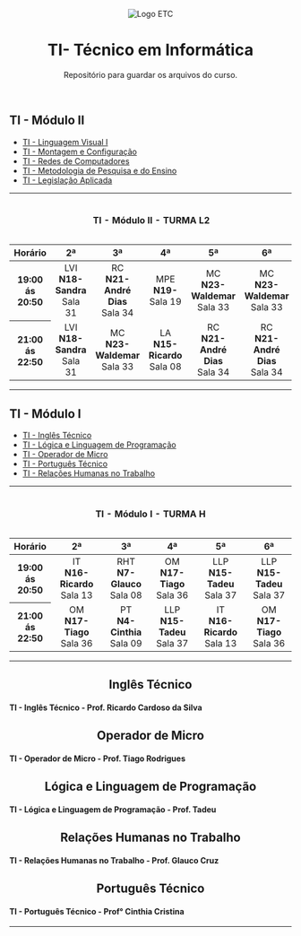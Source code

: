
<p align="center">
  <img id="home" src="https://assets-juca.netlify.app/etc-logo.png" alt="Logo ETC">
</p>

<h1 align="center">TI- Técnico em Informática</h1>

<p align="center">
Repositório para guardar os arquivos do curso.
</p>

<br>

## TI - Módulo II

* [TI - Linguagem Visual I](/lv1/)
* [TI - Montagem e Configuração](/mc/)
* [TI - Redes de Computadores](/rc/)
* [TI - Metodologia de Pesquisa e do Ensino](/mpe/)
* [TI - Legislação Aplicada](/la/)

<hr>

<table align="center">
  <caption><h4 align="center">TI - Módulo II - TURMA L2</h4></caption>
  <thead>
    <tr>
      <th>Horário</th>
      <th>2ª</th>
      <th>3ª</th>
      <th>4ª</th>
      <th>5ª</th>
      <th>6ª</th>
    </tr>
  </thead>
  <tbody>
    <tr>
      <th scope="row">19:00 <br>ás<br>20:50</th>
        <td align="center">LVI<br><b>N18- Sandra</b><br>Sala 31</td>
        <td align="center">RC<br><b>N21- André Dias</b><br>Sala 34</td>
        <td align="center">MPE<br><b>N19- </b><br>Sala 19</td>
        <td align="center">MC<br><b>N23- Waldemar</b><br>Sala 33</td>
        <td align="center">MC<br><b>N23- Waldemar</b><br>Sala 33</td>
    </tr>
    <tr>
       <th scope="row">21:00 <br>ás<br>22:50</th>
        <td align="center">LVI<br><b>N18- Sandra</b><br>Sala 31</td>
        <td align="center">MC<br><b>N23- Waldemar</b><br>Sala 33</td>
        <td align="center">LA<br><b>N15- Ricardo</b><br>Sala 08</td>
        <td align="center">RC<br><b>N21- André Dias</b><br>Sala 34</td>
        <td align="center">RC<br><b>N21- André Dias</b><br>Sala 34</td>
    </tr>
  </tbody>
</table>
<hr>

## TI - Módulo I

* [TI - Inglês Técnico](/it/)
* [TI - Lógica e Linguagem de Programação](/llp/)
* [TI - Operador de Micro](/om/)
* [TI - Português Técnico](/pt/)
* [TI - Relações Humanas no Trabalho](/rht/)

<hr>

<table align="center">
  <caption><h4 align="center">TI - Módulo I - TURMA H</h4></caption>
  <thead>
    <tr>
      <th>Horário</th>
      <th>2ª</th>
      <th>3ª</th>
      <th>4ª</th>
      <th>5ª</th>
      <th>6ª</th>
    </tr>
  </thead>
  <tbody>
    <tr>
      <th scope="row">19:00 <br>ás<br>20:50</th>
        <td align="center">IT<br><b>N16- Ricardo</b><br>Sala 13</td>
        <td align="center">RHT<br><b>N7- Glauco</b><br>Sala 08</td>
        <td align="center">OM<br><b>N17- Tiago</b><br>Sala 36</td>
        <td align="center">LLP<br><b>N15- Tadeu</b><br>Sala 37</td>
        <td align="center">LLP<br><b>N15- Tadeu</b><br>Sala 37</td>
    </tr>
    <tr>
       <th scope="row">21:00 <br>ás<br>22:50</th>
        <td align="center">OM<br><b>N17- Tiago</b><br>Sala 36</td>
        <td align="center">PT<br><b>N4- Cinthia</b><br>Sala 09</td>
        <td align="center">LLP<br><b>N15- Tadeu</b><br>Sala 37</td>
        <td align="center">IT<br><b>N16- Ricardo</b><br>Sala 13</td>
        <td align="center">OM<br><b>N17- Tiago</b><br>Sala 36</td>
    </tr>
  </tbody>
</table>
<hr>
<h2 align="center">Inglês Técnico</h2>
<h4>TI - Inglês Técnico - Prof. Ricardo Cardoso da Silva</h4>
<h2 align="center">Operador de Micro</h2>
<h4>TI - Operador de Micro - Prof. Tiago Rodrigues</h4>
<h2 align="center">Lógica e Linguagem de Programação</h2>
<h4>TI - Lógica e Linguagem de Programação - Prof. Tadeu</h4>
<h2 align="center">Relações Humanas no Trabalho</h2>
<h4>TI - Relações Humanas no Trabalho - Prof. Glauco Cruz</h4>
<h2 align="center">Português Técnico</h2>
<h4>TI - Português Técnico - Prof° Cinthia Cristina</h4>
<hr>
 
